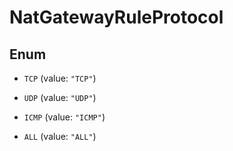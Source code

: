

# NatGatewayRuleProtocol

## Enum


* `TCP` (value: `"TCP"`)

* `UDP` (value: `"UDP"`)

* `ICMP` (value: `"ICMP"`)

* `ALL` (value: `"ALL"`)



